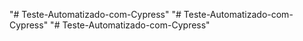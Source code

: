 "# Teste-Automatizado-com-Cypress" 
"# Teste-Automatizado-com-Cypress" 
"# Teste-Automatizado-com-Cypress" 
